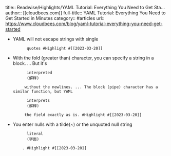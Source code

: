 title:: Readwise/Highlights/YAML Tutorial: Everything You Need to Get Sta...
author:: [[cloudbees.com]]
full-title:: YAML Tutorial: Everything You Need to Get Started in Minutes
category:: #articles
url:: https://www.cloudbees.com/blog/yaml-tutorial-everything-you-need-get-started
- YAML will not escape strings with single 
          
            quotes #Highlight #[[2023-03-20]]
- With the fold (greater than) character, you can specify a string in a block. ... But it's 
          
            interpreted
            (解释)
          
           without the newlines. ... The block (pipe) character has a similar function, but YAML 
          
            interprets
            (解释)
          
           the field exactly as is. #Highlight #[[2023-03-20]]
- You enter nulls with a tilde(~) or the unquoted null string 
          
            literal
            (字面)
          
          . #Highlight #[[2023-03-20]]